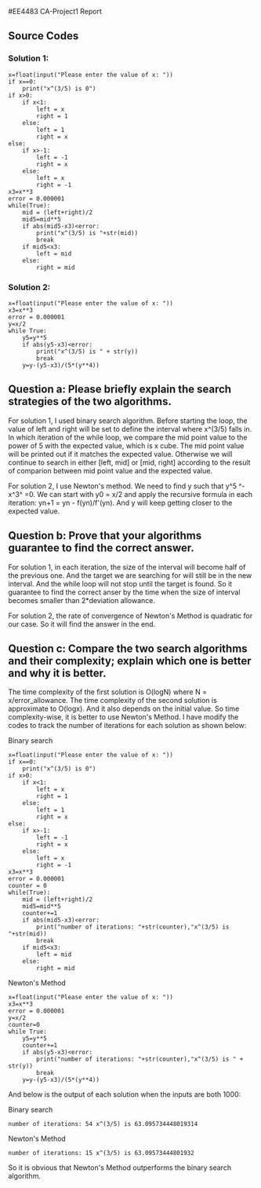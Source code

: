 #EE4483 CA-Project1 Report
## Source Codes
### Solution 1:
```python3
x=float(input("Please enter the value of x: "))
if x==0:
    print("x^(3/5) is 0")
if x>0:
    if x<1:
        left = x
        right = 1
    else:
        left = 1
        right = x
else:
    if x>-1:
        left = -1
        right = x
    else:
        left = x
        right = -1
x3=x**3
error = 0.000001
while(True):
    mid = (left+right)/2
    mid5=mid**5
    if abs(mid5-x3)<error:
        print("x^(3/5) is "+str(mid))
        break
    if mid5<x3:
        left = mid
    else:
        right = mid
```
### Solution 2:

```python3
x=float(input("Please enter the value of x: "))
x3=x**3
error = 0.000001
y=x/2
while True:
    y5=y**5
    if abs(y5-x3)<error:
        print("x^(3/5) is " + str(y))
        break
    y=y-(y5-x3)/(5*(y**4))
```
## Question a: Please briefly explain the search strategies of the two algorithms.
For solution 1, I used binary search algorithm. Before starting the loop, the value of left and right will be set to define the interval where x^(3/5) falls in. In which iteration of the while loop, we compare the mid point value to the power of 5 with the expected value, which is x cube. The mid point value will be printed out if it matches the expected value. Otherwise we will continue to search in either [left, mid] or [mid, right] according to the result of comparion between mid point value and the expected value.

For solution 2, I use Newton's method. We need to find y such that y^5 ^-  x^3^ =0. We can start with y0 = x/2 and apply the recursive formula in each iteration: yn+1 = yn - f(yn)/f'(yn). And y will keep getting closer to the expected value.

## Question b: Prove that your algorithms guarantee to find the correct answer.
For solution 1, in each iteration, the size of the interval will become half of the previous one. And the target we are searching for will still be in the new interval. And the while loop will not stop until the target is found. So it guarantee to find the correct anser by the time when the size of interval becomes smaller than 2*deviation allowance.

For solution 2, the rate of convergence of Newton's Method is quadratic for our case. So it will find the answer in the end.

## Question c: Compare the two search algorithms and their complexity; explain which one is better and why it is better.

The time complexity of the first solution is O(logN) where N = x/error_allowance. The time complexity of the second solution is approximate to O(logx). And it also depends on the initial value. So time complexity-wise, it is better to use Newton's Method. I have modify the codes to track the number of iterations for each solution as shown below:

Binary search
```
x=float(input("Please enter the value of x: "))
if x==0:
    print("x^(3/5) is 0")
if x>0:
    if x<1:
        left = x
        right = 1
    else:
        left = 1
        right = x
else:
    if x>-1:
        left = -1
        right = x
    else:
        left = x
        right = -1
x3=x**3
error = 0.000001
counter = 0
while(True):
    mid = (left+right)/2
    mid5=mid**5
    counter+=1
    if abs(mid5-x3)<error:
        print("number of iterations: "+str(counter),"x^(3/5) is "+str(mid))
        break
    if mid5<x3:
        left = mid
    else:
        right = mid
```
Newton's Method
```
x=float(input("Please enter the value of x: "))
x3=x**3
error = 0.000001
y=x/2
counter=0
while True:
    y5=y**5
    counter+=1
    if abs(y5-x3)<error:
        print("number of iterations: "+str(counter),"x^(3/5) is " + str(y))
        break
    y=y-(y5-x3)/(5*(y**4))
```
And below is the output of each solution when the inputs are both 1000:

Binary search
```
number of iterations: 54 x^(3/5) is 63.095734448019314
```

Newton's Method
```
number of iterations: 15 x^(3/5) is 63.09573444801932
```
So it is obvious that Newton's Method outperforms the binary search algorithm.